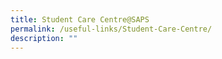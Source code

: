 ```yaml
---
title: Student Care Centre@SAPS
permalink: /useful-links/Student-Care-Centre/
description: ""
---
```

